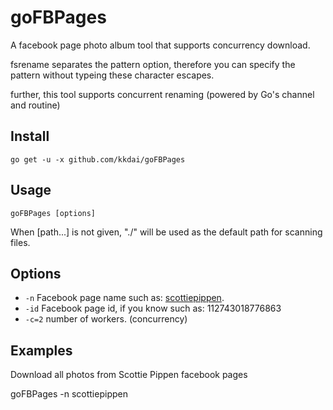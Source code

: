 goFBPages
======================
A facebook page photo album tool that supports concurrency download.

fsrename separates the pattern option, therefore you can specify the pattern without typeing these character escapes.

further, this tool supports concurrent renaming (powered by Go's channel and routine)

Install
--------------

    go get -u -x github.com/kkdai/goFBPages


Usage
---------------------

    goFBPages [options] 

When [path...] is not given, "./" will be used as the default path for scanning files.


Options
---------------

- `-n` Facebook page name such as: [scottiepippen](https://www.facebook.com/scottiepippen).
- `-id` Facebook page id, if you know such as: 112743018776863 
- `-c=2` number of workers. (concurrency)


Examples
---------------

Download all photos from Scottie Pippen facebook pages

  goFBPages -n scottiepippen
